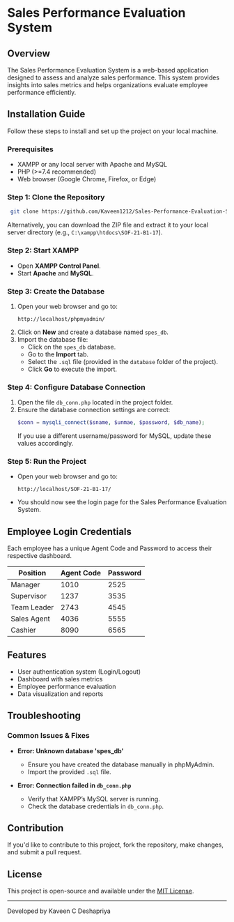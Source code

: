# Sales Performance Evaluation System

## Overview
The Sales Performance Evaluation System is a web-based application designed to assess and analyze sales performance. This system provides insights into sales metrics and helps organizations evaluate employee performance efficiently.

## Installation Guide
Follow these steps to install and set up the project on your local machine.

### Prerequisites
- XAMPP or any local server with Apache and MySQL
- PHP (>=7.4 recommended)
- Web browser (Google Chrome, Firefox, or Edge)

### Step 1: Clone the Repository
```bash
 git clone https://github.com/Kaveen1212/Sales-Performance-Evaluation-System.git
```

Alternatively, you can download the ZIP file and extract it to your local server directory (e.g., `C:\xampp\htdocs\SOF-21-B1-17`).

### Step 2: Start XAMPP
- Open **XAMPP Control Panel**.
- Start **Apache** and **MySQL**.

### Step 3: Create the Database
1. Open your web browser and go to:
   ```
   http://localhost/phpmyadmin/
   ```
2. Click on **New** and create a database named `spes_db`.
3. Import the database file:
   - Click on the `spes_db` database.
   - Go to the **Import** tab.
   - Select the `.sql` file (provided in the `database` folder of the project).
   - Click **Go** to execute the import.

### Step 4: Configure Database Connection
1. Open the file `db_conn.php` located in the project folder.
2. Ensure the database connection settings are correct:
   ```php
   $conn = mysqli_connect($sname, $unmae, $password, $db_name);
   ```
   If you use a different username/password for MySQL, update these values accordingly.

### Step 5: Run the Project
- Open your web browser and go to:
  ```
  http://localhost/SOF-21-B1-17/
  ```
- You should now see the login page for the Sales Performance Evaluation System.

## Employee Login Credentials
Each employee has a unique Agent Code and Password to access their respective dashboard.

| Position       | Agent Code | Password |
|---------------|-----------|----------|
| Manager       | 1010      | 2525     |
| Supervisor    | 1237      | 3535     |
| Team Leader  | 2743      | 4545     |
| Sales Agent  | 4036      | 5555     |
| Cashier      | 8090      | 6565     |

## Features
- User authentication system (Login/Logout)
- Dashboard with sales metrics
- Employee performance evaluation
- Data visualization and reports

## Troubleshooting
### Common Issues & Fixes
- **Error: Unknown database 'spes_db'**
  - Ensure you have created the database manually in phpMyAdmin.
  - Import the provided `.sql` file.

- **Error: Connection failed in `db_conn.php`**
  - Verify that XAMPP’s MySQL server is running.
  - Check the database credentials in `db_conn.php`.

## Contribution
If you'd like to contribute to this project, fork the repository, make changes, and submit a pull request.

## License
This project is open-source and available under the [MIT License](LICENSE).

---
Developed by Kaveen C Deshapriya

